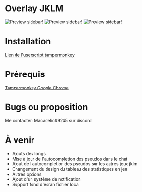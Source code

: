# Overlay JKLM
![Preview sidebar!](https://github.com/macadelic80/jklm-overlay/blob/master/preview.png)
![Preview sidebar!](https://github.com/macadelic80/jklm-overlay/blob/master/preview2.png)
![Preview sidebar!](https://github.com/macadelic80/jklm-overlay/blob/master/preview3.png)
# Installation
[Lien de l'userscript tampermonkey](https://dl.dropboxusercontent.com/s/v3firjmj11ivybg/overlay_alpha.user.js)
# Prérequis
[Tampermonkey Google Chrome](https://chrome.google.com/webstore/detail/tampermonkey/dhdgffkkebhmkfjojejmpbldmpobfkfo?hl=fr)
# Bugs ou proposition
Me contacter: Macadelic#9245 sur discord

# À venir
- Ajouts des longs
- Mise à jour de l'autocompletion des pseudos dans le chat
- Ajout de l'autocompletion des pseudos sur les autres jeux jklm
- Changement du design du tableau des statistiques en jeu
- Autres options
- Ajout d'un système de notification
- Support fond d'ecran fichier local
